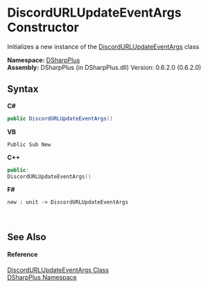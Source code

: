 # DiscordURLUpdateEventArgs Constructor 
 

Initializes a new instance of the <a href="431ea881-a075-4ca5-dcad-62a5ab182eaf">DiscordURLUpdateEventArgs</a> class

**Namespace:**&nbsp;<a href="503971eb-de5e-a570-9922-de9500a9b1cc">DSharpPlus</a><br />**Assembly:**&nbsp;DSharpPlus (in DSharpPlus.dll) Version: 0.6.2.0 (0.6.2.0)

## Syntax

**C#**<br />
``` C#
public DiscordURLUpdateEventArgs()
```

**VB**<br />
``` VB
Public Sub New
```

**C++**<br />
``` C++
public:
DiscordURLUpdateEventArgs()
```

**F#**<br />
``` F#
new : unit -> DiscordURLUpdateEventArgs
```

<br />

## See Also


#### Reference
<a href="431ea881-a075-4ca5-dcad-62a5ab182eaf">DiscordURLUpdateEventArgs Class</a><br /><a href="503971eb-de5e-a570-9922-de9500a9b1cc">DSharpPlus Namespace</a><br />